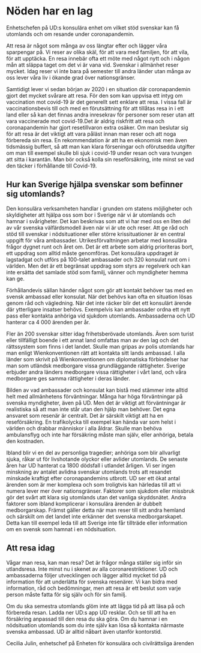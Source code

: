 # Nöden har en lag

Enhetschefen på UD:s konsulära enhet om vilket stöd svenskar kan få utomlands och om resande under coronapandemin.

Att resa är något som många av oss längtar efter och lägger våra sparpengar på. Vi reser av olika skäl, för att vara med familjen, för att vila, för att upptäcka. En resa innebär ofta ett möte med något nytt och i någon mån att släppa taget om det vi är vana vid. Svenskar i allmänhet reser mycket. Idag reser vi inte bara på semester till andra länder utan många av oss lever våra liv i ökande grad över nationsgränser.

Samtidigt lever vi sedan början av 2020 i en situation där coronapandemin gjort det mycket svårare att resa. För den som kan uppvisa ett intyg om vaccination mot covid-19 är det generellt sett enklare att resa. I vissa fall är vaccinationsbevis till och med en förutsättning för att tillåtas resa in i ett land eller så kan det finnas andra inresekrav för personer som reser utan att vara vaccinerade mot covid-19.Det är aldrig riskfritt att resa och coronapandemin har gjort resetillvaron extra osäker. Om man beslutar sig för att resa är det viktigt att vara påläst innan man reser och att noga förbereda sin resa. En rekommendation är att ha en ekonomisk men även tidsmässig buffert, så att man kan klara förseningar och oförutsedda utgifter om man till exempel skulle bli sjuk i covid-19 under resan och vara tvungen att sitta i karantän. Man bör också kolla sin reseförsäkring, inte minst se vad den täcker i förhållande till Covid-19.

## Hur kan Sverige hjälpa svenskar som befinner sig utomlands?

Den konsulära verksamheten handlar i grunden om statens möjligheter och skyldigheter att hjälpa oss som bor i Sverige när vi är utomlands och hamnar i svårigheter. Det kan beskrivas som att vi har med oss en liten del av vår svenska välfärdsmodell även när vi är ute och reser. Att ge råd och stöd till svenskar i nödsituationer eller större krissituationer är en central uppgift för våra ambassader. Utrikesförvaltningen arbetar med konsulära frågor dygnet runt och året om. Det är ett arbete som aldrig prioriteras bort, ett uppdrag som alltid måste genomföras. Det konsulära uppdraget är lagstadgat och utförs på 100-talet ambassader och 320 konsulat runt om i världen. Men det är ett begränsat uppdrag som styrs av regelverk och kan inte ersätta det samlade stöd som familj, vänner och myndigheter hemma kan ge.

Förhållandevis sällan händer något som gör att kontakt behöver tas med en svensk ambassad eller konsulat. När det behövs kan ofta en situation lösas genom råd och vägledning. När det inte räcker blir det ett konsulärt ärende där ytterligare insatser behövs. Exempelvis kan ambassader ordna ett nytt pass eller kontakta anhöriga vid sjukdom utomlands. Ambassaderna och UD hanterar ca 4 000 ärenden per år.

Fler än 200 svenskar sitter idag frihetsberövade utomlands. Även som turist eller tillfälligt boende i ett annat land omfattas man av den lag och det rättssystem som finns i det landet. Skulle man gripas av polis utomlands har man enligt Wienkonventionen rätt att kontakta sitt lands ambassad. I alla länder som skrivit på Wienkonventionen om diplomatiska förbindelser har man som utländsk medborgare vissa grundläggande rättigheter. Sverige erbjuder andra länders medborgare vissa rättigheter i vårt land, och våra medborgare ges samma rättigheter i deras länder.

Bilden av vad ambassader och konsulat kan bistå med stämmer inte alltid helt med allmänhetens förväntningar. Många har höga förväntningar på svenska myndigheter, även på UD. Men det är viktigt att förväntningar är realistiska så att man inte står utan den hjälp man behöver. Det egna ansvaret som resenär är centralt. Det är särskilt viktigt att ha en reseförsäkring. En trafikolycka till exempel kan hända var som helst i världen och drabbar människor i alla åldrar. Skulle man behöva ambulansflyg och inte har försäkring måste man själv, eller anhöriga, betala den kostnaden.

Ibland blir vi en del av personliga tragedier; anhöriga som blir allvarligt sjuka, råkar ut för livshotande olyckor eller avlider utomlands. De senaste åren har UD hanterat ca 1800 dödsfall i utlandet årligen. Vi ser ingen minskning av antalet avlidna svenskar utomlands trots att resandet minskade kraftigt efter coronapandemins utbrott. UD ser ett ökat antal ärenden som är mer komplexa och som troligtvis kan härledas till att vi numera lever mer över nationsgränser. Faktorer som sjukdom eller missbruk gör det svårt att klara sig utomlands utan det vanliga skyddsnätet. Andra faktorer som ibland komplicerar i konsulära ärenden är dubbelt medborgarskap. Främst gäller detta när man reser till sitt andra hemland och särskilt om det landet inte erkänner det svenska medborgarskapet. Detta kan till exempel leda till att Sverige inte får tillträde eller information om en svensk som hamnat i en nödsituation.

## Att resa idag

Vågar man resa, kan man resa? Det är frågor många ställer sig inför sin utlandsresa. Inte minst nu i skenet av alla coronarestriktioner. UD och ambassaderna följer utvecklingen och lägger alltid mycket tid på information för att underlätta för svenska resenärer. Vi kan bidra med information, råd och bedömningar, men att resa är ett beslut som varje person måste fatta för sig själv och för sin familj.

Om du ska semestra utomlands glöm inte att lägga tid på att läsa på och förbereda resan. Ladda ner UD:s app UD resklar. Och se till att ha en försäkring anpassad till den resa du ska göra. Om du hamnar i en nödsituation utomlands som du inte själv kan lösa så kontakta närmaste svenska ambassad. UD är alltid nåbart även utanför kontorstid.

Cecilia Julin, enhetschef på Enheten för konsulära och civilrättsliga ärenden
